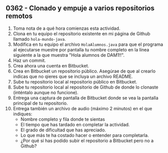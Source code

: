 ## 0362 - Clonado y empuje a varios repositorios remotos

1. Toma nota de a qué hora comienzas esta actividad.
2. Clona en tu equipo el repositorio existente en mi página de Github llamado `hola-mundo-java`.
3. Modifica en tu equipo el archivo `HolaAlumnos.java` para que el programa al ejecutarse muestre por pantalla tu nombre completo en la línea siguiente a la que muestra "Hola alumnos de DAM1!!".
4. Haz un commit.
2. Crea ahora una cuenta en Bitbucket.
5. Crea en Bitbucket un repositorio público. Asegúrae de que al crearlo indicas que no qieres que se incluya un archivo README.
3. Sube tu repositorio local al repositorio público en Bitbucket.
4. Sube tu repositorio local al repositorio de Github de donde lo clonaste (inténtalo aunque no funcione).
3. Entrega una captura de pantalla de Bitbucket donde se vea la pantalla principal de tu repositorio.
5. Entrega también un archivo de audio (máximo 2 minutos) en el que indiques:
    - Nombre completo y fila donde te sientas
    - El tiempo que has tardado en completar la actividad. 
    - El grado de dificultad que has apreciado.  
    - Lo que más te ha costado hacer o entender para completarla.
    - ¿Por qué sí has podido subir el repositorio a Bitbucket pero no a Github?
